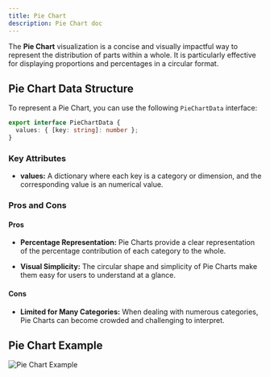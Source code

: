```yaml
---
title: Pie Chart
description: Pie Chart doc
---
```


The **Pie Chart** visualization is a concise and visually impactful way to represent the distribution of parts within a whole. It is particularly effective for displaying proportions and percentages in a circular format.


## Pie Chart Data Structure

To represent a Pie Chart, you can use the following `PieChartData` interface:

```typescript
export interface PieChartData {
  values: { [key: string]: number };
}
```
### Key Attributes

- **values:** A dictionary where each key is a category or dimension, and the corresponding value is an numerical value. 


### Pros and Cons

#### Pros
- **Percentage Representation:** Pie Charts provide a clear representation of the percentage contribution of each category to the whole.

- **Visual Simplicity:** The circular shape and simplicity of Pie Charts make them easy for users to understand at a glance.

#### Cons
- **Limited for Many Categories:** When dealing with numerous categories, Pie Charts can become crowded and challenging to interpret.


## Pie Chart Example

![Pie Chart Example](/IllustryDocs/src/assets/pie-chart.gif)